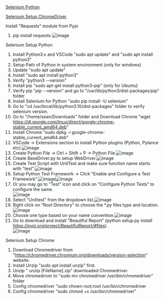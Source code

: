 [Selenium Python](#SeleniumPython) 

[Selenium Setup ChromeDriver](#SeleniumChrome)

Install "Requests" module from Pypi
1) pip install requests
![image](https://github.com/zodiacie/Automation/assets/57634982/6d591961-2216-4ee3-8ef9-cc3400d26fe4)

<a name = "SeleniumPython">Selenium Setup Python</a>
1) Install Python3.x and VSCode "sudo apt update" and "sudo apt install python3"
2) Setup Path of Python in system environment (only for windows)
3) Update "sudo apt update"
4) Install "sudo apt install python3"
5) Verify "python3 --version"
6) Install pip "sudo apt-get install python3-pip" (only for Ubuntu)
7) Verify pip "pip --version" and go to "/usr/lib/python3/dist-packages/pip" folder
8) Install Selenium for Python "sudo pip install -U selenium"
9) Go to "cd /usr/local/lib/python3.10/dist-packages" folder to verify selenium version.
10) Go to "/home/sean/Downloads" folder and Download Chrome "wget https://dl.google.com/linux/direct/google-chrome-stable_current_amd64.deb"
11) Install Chrome "sudo dpkg -i google-chrome-stable_current_amd64.deb"
12) VSCode -> Extensions section to install Python plugins (Python, Pylance etc).![image](https://github.com/zodiacie/Automation/assets/57634982/518f1817-e519-4f76-9079-d98cb5283806)
13) Create Python File -> Ctrl + Shift + P -> Python File.![image](https://github.com/zodiacie/Automation/assets/57634982/1ae87b2a-9b4c-4d52-bd8c-0fa38368f0dc)
14) Create BaseDriver.py to setup WebDriver.![image](https://github.com/zodiacie/Automation/assets/57634982/f9c5aae3-6f9e-46bc-b508-bec1e003660e)
15) Create Test Script with UnitTest and make sure function name starts with "test".![image](https://github.com/zodiacie/Automation/assets/57634982/ef0b885f-8ae4-4f6f-81af-68e24e82959d)
16) Setup Python Test Framework -> Click "Enable and Configure a Test Framework".![image](https://github.com/zodiacie/Automation/assets/57634982/6ad86573-f007-41bf-98c9-1600674428c9)![image](https://github.com/zodiacie/Automation/assets/57634982/9043227d-e956-4c78-8377-4ce2a3c3131f)
17) Or you may go to "Test" icon and click on "Configure Python Tests" to configure the same.  
   ![image](https://github.com/zodiacie/Automation/assets/57634982/4090033d-e3fb-4679-9186-7e1116d4dd6f)
18) Select "Unittest" from the dropdown list.![image](https://github.com/zodiacie/Automation/assets/57634982/884f1a0e-f1af-4ffe-9ba1-3fc14dd8944b)
19) Right click on "Root Directory" to choose the *.py files type and location.![image](https://github.com/zodiacie/Automation/assets/57634982/635b1133-6a5b-4fb0-afd8-1c842104126a)
20) Choose one type based on your name convention.![image](https://github.com/zodiacie/Automation/assets/57634982/a76daeff-f17c-4db2-ae95-456c9a66f936)
21) Go to download and install "Beautiful Report" (python setup.py install https://pypi.org/project/BeautifulReport/#files).  
    ![image](https://github.com/zodiacie/Automation/assets/57634982/469f40ba-dd1d-414c-9742-4fd5cd499c98)

<a name = "SeleniumChrome">Selenium Setup Chrome</a>
1) Download Chromedriver from "https://chromedriver.chromium.org/downloads/version-selection" website.
2) Install Unzip "sudo apt install unzip" first.
3) Unzip " unzip [FileName].zip" downloaded Chromedriver.
4) Move chromedriver to "sudo mv chromedriver /usr/bin/chromedriver" folder
5) Config chromedriver "sudo chown root:root /usr/bin/chromedriver
6) Config chromedriver "sudo chmod +x /usr/bin/chromedriver"
